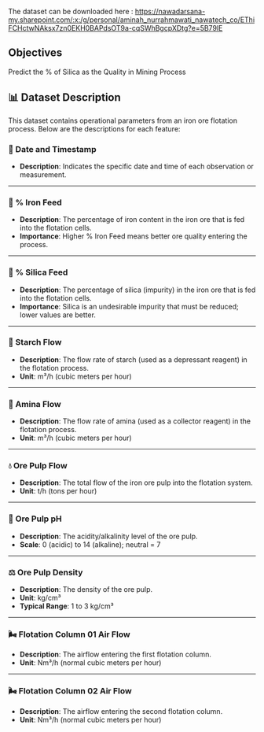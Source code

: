 The dataset can be downloaded here : https://nawadarsana-my.sharepoint.com/:x:/g/personal/aminah_nurrahmawati_nawatech_co/EThiFCHctwNAksx7zn0EKH0BAPdsOT9a-cqSWhBgcpXDtg?e=5B79lE

## Objectives

Predict the % of Silica as the Quality in Mining Process


## 📊 Dataset Description

This dataset contains operational parameters from an iron ore flotation process. Below are the descriptions for each feature:

### 📅 Date and Timestamp
- **Description**: Indicates the specific date and time of each observation or measurement.

---

### 🔩 % Iron Feed
- **Description**: The percentage of iron content in the iron ore that is fed into the flotation cells.
- **Importance**: Higher % Iron Feed means better ore quality entering the process.

---

### 🧪 % Silica Feed
- **Description**: The percentage of silica (impurity) in the iron ore that is fed into the flotation cells.
- **Importance**: Silica is an undesirable impurity that must be reduced; lower values are better.

---

### 🌽 Starch Flow
- **Description**: The flow rate of starch (used as a depressant reagent) in the flotation process.
- **Unit**: m³/h (cubic meters per hour)

---

### 🧴 Amina Flow
- **Description**: The flow rate of amina (used as a collector reagent) in the flotation process.
- **Unit**: m³/h (cubic meters per hour)

---

### 💧 Ore Pulp Flow
- **Description**: The total flow of the iron ore pulp into the flotation system.
- **Unit**: t/h (tons per hour)

---

### 🧪 Ore Pulp pH
- **Description**: The acidity/alkalinity level of the ore pulp.
- **Scale**: 0 (acidic) to 14 (alkaline); neutral = 7

---

### ⚖️ Ore Pulp Density
- **Description**: The density of the ore pulp.
- **Unit**: kg/cm³  
- **Typical Range**: 1 to 3 kg/cm³

---

### 🌬️ Flotation Column 01 Air Flow
- **Description**: The airflow entering the first flotation column.
- **Unit**: Nm³/h (normal cubic meters per hour)

---

### 🌬️ Flotation Column 02 Air Flow
- **Description**: The airflow entering the second flotation column.
- **Unit**: Nm³/h (normal cubic meters per hour)



